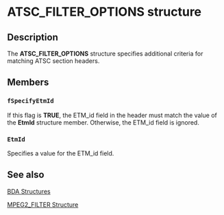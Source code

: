 # ATSC_FILTER_OPTIONS structure

## Description

The **ATSC_FILTER_OPTIONS** structure specifies additional criteria for matching ATSC section headers.

## Members

### `fSpecifyEtmId`

If this flag is **TRUE**, the ETM_id field in the header must match the value of the **EtmId** structure member. Otherwise, the ETM_id field is ignored.

### `EtmId`

Specifies a value for the ETM_id field.

## See also

[BDA Structures](https://learn.microsoft.com/previous-versions/windows/desktop/mstv/bda-structures)

[MPEG2_FILTER Structure](https://learn.microsoft.com/previous-versions/windows/desktop/api/mpeg2structs/ns-mpeg2structs-mpeg2_filter)